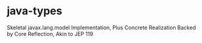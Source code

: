java-types
==========

Skeletal javax.lang.model Implementation, Plus Concrete Realization Backed by Core Reflection, Akin to JEP 119
